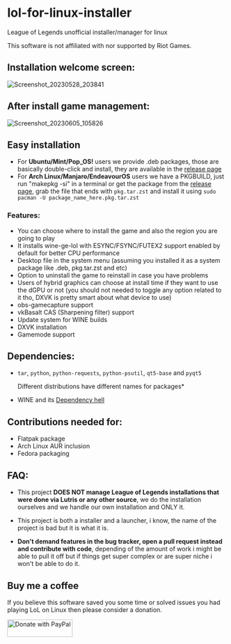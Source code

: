 # lol-for-linux-installer

League of Legends unofficial installer/manager for linux

This software is not affiliated with nor supported by Riot Games.

## Installation welcome screen:
![Screenshot_20230528_203841](https://github.com/kassindornelles/lol-for-linux-installer/assets/40970965/dc0d48b9-a1fc-440c-9bbc-28ba47966011)

## After install game management:
![Screenshot_20230605_105826](https://github.com/kassindornelles/lol-for-linux-installer/assets/40970965/3fa04d33-c1a5-490d-987b-00babb179268)


## Easy installation
- For <b>Ubuntu/Mint/Pop_OS!</b> users we provide .deb packages, those are basically double-click and install, they are available in the [release page](https://github.com/kassindornelles/lol-for-linux-installer/releases)
- For <b>Arch Linux/Manjaro/EndeavourOS</b> users we have a PKGBUILD, just run "makepkg -si" in a terminal or get the package from the [release page](https://github.com/kassindornelles/lol-for-linux-installer/releases), grab the file that ends with `pkg.tar.zst` and install it using `sudo pacman -U package_name_here.pkg.tar.zst`

### Features:
- You can choose where to install the game and also the region you are going to play
- It installs wine-ge-lol with ESYNC/FSYNC/FUTEX2 support enabled by default for better CPU performance
- Desktop file in the system menu (assuming you installed it as a system package like .deb, pkg.tar.zst and etc)
- Option to uninstall the game to reinstall in case you have problems
- Users of hybrid graphics can choose at install time if they want to use the dGPU or not (you should not needed to toggle any option related to it tho, DXVK is pretty smart about what device to use)
- obs-gamecapture support
- vkBasalt CAS (Sharpening filter) support
- Update system for WINE builds
- DXVK installation
- Gamemode support

## <a name="dependencies"></a> Dependencies:
- `tar`, `python`, `python-requests`, `python-psutil`, `qt5-base` and `pyqt5`

   Different distributions have different names for packages*
   
- WINE and its [Dependency hell](https://www.gloriouseggroll.tv/how-to-get-out-of-wine-dependency-hell/)

## Contributions needed for:
- Flatpak package
- Arch Linux AUR inclusion
- Fedora packaging

## FAQ:
- This project <b>DOES NOT manage League of Legends installations that were done via Lutris or any other source</b>, we do the installation ourselves and we handle our own installation and ONLY it.

- This project is both a installer and a launcher, i know, the name of the project is bad but it is what it is.

- <b> Don't demand features in the bug tracker, open a pull request instead and contribute with code</b>, depending of the amount of work i might be able to pull it off but if things get super complex or are super niche i won't be able to do it.

## Buy me a coffee
If you believe this software saved you some time or solved issues you had playing LoL on Linux then please consider a donation.

<a href="https://www.paypal.com/donate/?hosted_button_id=UMJWYGDH2RC7E"><img src="https://github.com/andreostrovsky/donate-with-paypal/blob/master/grey.svg" alt="Donate with PayPal" width="150" height="40"></a>

